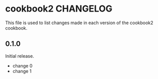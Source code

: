 # cookbook2 CHANGELOG

This file is used to list changes made in each version of the cookbook2 cookbook.

## 0.1.0

Initial release.

- change 0
- change 1

